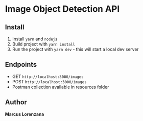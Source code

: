 # Image Object Detection API

## Install
1. Install `yarn` and `nodejs`
2. Build project with `yarn install`
3. Run the project with `yarn dev` - this will start a local dev server

## Endpoints
* GET `http://localhost:3000/images`
* POST `http://localhost:3000/images`
* Postman collection available in resources folder

## Author

**Marcus Lorenzana**

